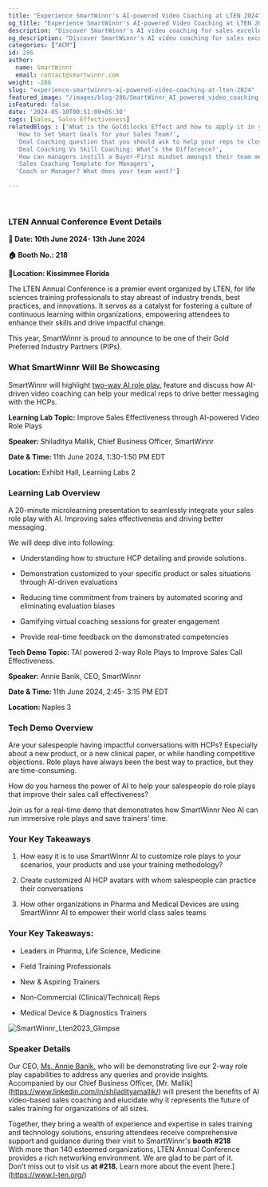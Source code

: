 ```yaml
---
title: "Experience SmartWinnr's AI-powered Video Coaching at LTEN 2024"
og_title: "Experience SmartWinnr's AI-powered Video Coaching at LTEN 2024"
description: "Discover SmartWinnr's AI video coaching for sales excellence at LTEN 2024. Visit booth #218 for live demo and insight."
og_description: "Discover SmartWinnr's AI video coaching for sales excellence at LTEN 2024. Visit booth #218 for live demo and insight."
categories: ["ACM"]
id: 286
author:
  name: SmartWinnr
  email: contact@smartwinnr.com
weight: -286
slug: "experience-smartwinnrs-ai-powered-video-coaching-at-lten-2024"
featured_image: "/images/blog-286/SmartWinnr_AI_powered_video_coaching_LTEN2024.png"
isFeatured: false
date: '2024-05-10T00:51:00+05:30'
tags: [Sales, Sales Effectiveness]
relatedBlogs : ['What is the Goldilocks Effect and how to apply it in your business?',
  'How to Set Smart Goals for your Sales Team?',
  'Deal Coaching question that you should ask to help your reps to close more deals',
  'Deal Coaching Vs Skill Coaching: What’s the Difference?',
  'How can managers instill a Buyer-First mindset amongst their team members?',
  'Sales Coaching Template for Managers',
  'Coach or Manager? What does your team want?']

---
```

<br>  

<h3>LTEN Annual Conference Event Details </h3>

<p><b>📅 Date: 10th June 2024- 13th June 2024</b></p>
<p><b>🏠 Booth No.: 218 </b></p>
<p><b>📍Location: Kissimmee Florida </b></p>

The LTEN Annual Conference is a premier event organized by LTEN, for life sciences training professionals to stay abreast of industry trends, best practices, and innovations. It serves as a catalyst for fostering a culture of continuous learning within organizations, empowering attendees to enhance their skills and drive impactful change. <br>

This year, SmartWinnr is proud to announce to be one of their Gold Preferred Industry Partners (PIPs). 
<br>

<h3>What SmartWinnr Will Be Showcasing </h3>


SmartWinnr will highlight [two-way AI role play.](https://www.smartwinnr.com/product/two-way-ai-role-plays) feature and discuss how AI-driven video coaching can help your medical reps to drive better messaging with the HCPs. 
<p><b>Learning Lab Topic:</b> Improve Sales Effectiveness through AI-powered Video Role Plays</p>
<p><b>Speaker: </b> Shiladitya Mallik, Chief Business Officer, SmartWinnr </p>
<p><b>Date & Time: </b> 11th June 2024, 1:30-1:50 PM EDT</p>
<p><b>Location: </b> Exhibit Hall, Learning Labs 2 </p>

<h3>Learning Lab Overview </h3>

A 20-minute microlearning presentation to seamlessly integrate your sales role play with AI. Improving sales effectiveness and driving better messaging.  

<p>We will deep dive into following:</p>
<ul>
    <li><p>Understanding how to structure HCP detailing and provide solutions. </P></li>
    <li><p>Demonstration customized to your specific product or sales situations through AI-driven evaluations </P></li>
    <li><p>Reducing time commitment from trainers by automated scoring and eliminating evaluation biases  </P></li>
    <li><p>Gamifying virtual coaching sessions for greater engagement </P></li>
    <li><p>Provide real-time feedback on the demonstrated competencies </P></li>

 </ul>
 
<strong>Tech Demo Topic: </strong>TAI powered 2-way Role Plays to Improve Sales Call Effectiveness.


 <p><b>Speaker:</b> Annie Banik, CEO, SmartWinnr</p>
<p><b>Date & Time: </b> 11th June 2024, 2:45- 3:15 PM EDT </p>
<p><b>Location: </b>  Naples 3 </p>

<h3>Tech Demo Overview </h3>

Are your salespeople having impactful conversations with HCPs? Especially about a new product, or a new clinical paper, or while handling competitive objections. Role plays have always been the best way to practice, but they are time-consuming.</br>

How do you harness the power of AI to help your salespeople do role plays that improve their sales call effectiveness?  </br>

Join us for a real-time demo that demonstrates how SmartWinnr Neo AI can run immersive role plays and save trainers' time. 

<h3>Your Key Takeaways  </h3>
<ol>
    <li><p>How easy it is to use SmartWinnr AI to customize role plays to your scenarios, your products and use your training methodology? </p></li>
    <li><p>Create customized AI HCP avatars with whom salespeople can practice their conversations</p></li>
    <li><p>How other organizations in Pharma and Medical Devices are using SmartWinnr AI to empower their world class sales teams </p></li>
  </ol>

  <h3>Your Key Takeaways: </h3>

  <ul>
    <li><p>Leaders in Pharma, Life Science, Medicine  </p></li>
    <li><p>Field Training Professionals </p></li>
    <li><p>New & Aspiring Trainers  </p></li>
    <li><p>Non-Commercial (Clinical/Technical) Reps  </p></li>
    <li><p>Medical Device & Diagnostics Trainers  </p></li>
  </ul>

  <img src="/images/blog-286/Lten2023_glimpse.png" alt="SmartWinnr_Lten2023_Glimpse ">

  <h3>Speaker Details  </h3>

  Our CEO, [Ms. Annie Banik,](https://www.linkedin.com/in/aninditabanik/) who will be demonstrating live our 2-way role play capabilities to address any queries and provide insights. </br>
  Accompanied by our Chief Business Officer, [Mr. Mallik] (https://www.linkedin.com/in/shiladityamallik/) will present the benefits of AI video-based sales coaching and elucidate why it represents the future of sales training for organizations of all sizes. </br>

  Together, they bring a wealth of experience and expertise in sales training and technology solutions, ensuring attendees receive comprehensive support and guidance during their visit to SmartWinnr's <b>booth #218</b> </br>
  With more than 140 esteemed organizations, LTEN Annual Conference provides a rich networking environment. We are glad to be part of it. 
</br>
Don’t miss out to visit us <b>at #218.</b> Learn more about the event [here.] (https://www.l-ten.org/)















